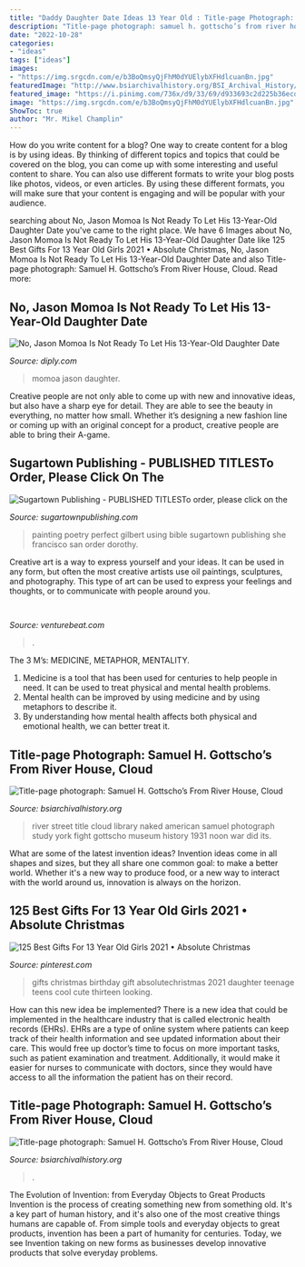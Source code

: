 ```yaml
---
title: "Daddy Daughter Date Ideas 13 Year Old : Title-page Photograph: Samuel H. Gottscho’s From River House, Cloud"
description: "Title-page photograph: samuel h. gottscho’s from river house, cloud"
date: "2022-10-28"
categories:
- "ideas"
tags: ["ideas"]
images:
- "https://img.srgcdn.com/e/b3BoQmsyQjFhM0dYUElybXFHdlcuanBn.jpg"
featuredImage: "http://www.bsiarchivalhistory.org/BSI_Archival_History/Woodys_pt_1_files/droppedImage.png"
featured_image: "https://i.pinimg.com/736x/d9/33/69/d933693c2d225b36ecd1f8980f9c5433.jpg"
image: "https://img.srgcdn.com/e/b3BoQmsyQjFhM0dYUElybXFHdlcuanBn.jpg"
ShowToc: true
author: "Mr. Mikel Champlin"
---
```



How do you write content for a blog?
One way to create content for a blog is by using ideas. By thinking of different topics and topics that could be covered on the blog, you can come up with some interesting and useful content to share. You can also use different formats to write your blog posts like photos, videos, or even articles. By using these different formats, you will make sure that your content is engaging and will be popular with your audience.

	

		
searching about No, Jason Momoa Is Not Ready To Let His 13-Year-Old Daughter Date you've came to the right place. We have 6 Images about No, Jason Momoa Is Not Ready To Let His 13-Year-Old Daughter Date like 125 Best Gifts For 13 Year Old Girls 2021 • Absolute Christmas, No, Jason Momoa Is Not Ready To Let His 13-Year-Old Daughter Date and also Title-page photograph: Samuel H. Gottscho’s From River House, Cloud. Read more:
		
    
## No, Jason Momoa Is Not Ready To Let His 13-Year-Old Daughter Date

<img loading=lazy src="https://img.srgcdn.com/e/b3BoQmsyQjFhM0dYUElybXFHdlcuanBn.jpg" onerror="this.onerror=null;this.src='https://tse4.mm.bing.net/th?id=OIP.OdzE0Oteyuertc7Nv4jpKQHaD4&amp;pid=15.1';" alt="No, Jason Momoa Is Not Ready To Let His 13-Year-Old Daughter Date">

_Source: diply.com_

>momoa jason daughter. 

	

Creative people are not only able to come up with new and innovative ideas, but also have a sharp eye for detail. They are able to see the beauty in everything, no matter how small. Whether it’s designing a new fashion line or coming up with an original concept for a product, creative people are able to bring their A-game.

    
## Sugartown Publishing - PUBLISHED TITLESTo Order, Please Click On The

<img loading=lazy src="http://www.sugartownpublishing.com/yahoo_site_admin/assets/images/Diane_Rusnak_painting.266174957_std.jpg" onerror="this.onerror=null;this.src='https://tse4.mm.bing.net/th?id=OIP.nUIHkivzLiZAJu2C-OtZqgHaFi&amp;pid=15.1';" alt="Sugartown Publishing - PUBLISHED TITLESTo order, please click on the">

_Source: sugartownpublishing.com_

>painting poetry perfect gilbert using bible sugartown publishing she francisco san order dorothy. 

	

Creative art is a way to express yourself and your ideas. It can be used in any form, but often the most creative artists use oil paintings, sculptures, and photography. This type of art can be used to express your feelings and thoughts, or to communicate with people around you.

    
## 

<img loading=lazy src="https://venturebeat.com/wp-content/uploads/2019/11/sirired.jpg" onerror="this.onerror=null;this.src='https://tse3.mm.bing.net/th?id=OIP.JLRusF0NhdqAVoxmYe6LnQHaDt&amp;pid=15.1';" alt="">

_Source: venturebeat.com_

>. 

	

The 3 M’s: MEDICINE, METAPHOR, MENTALITY.
1. Medicine is a tool that has been used for centuries to help people in need. It can be used to treat physical and mental health problems.
2. Mental health can be improved by using medicine and by using metaphors to describe it.
3. By understanding how mental health affects both physical and emotional health, we can better treat it.

    
## Title-page Photograph: Samuel H. Gottscho’s From River House, Cloud

<img loading=lazy src="http://www.bsiarchivalhistory.org/BSI_Archival_History/Woodys_pt_1_files/droppedImage.png" onerror="this.onerror=null;this.src='https://tse2.mm.bing.net/th?id=OIP.UPWdv9sar2hUuhno3VnPYwHaFC&amp;pid=15.1';" alt="Title-page photograph: Samuel H. Gottscho’s From River House, Cloud">

_Source: bsiarchivalhistory.org_

>river street title cloud library naked american samuel photograph study york fight gottscho museum history 1931 noon war did its. 

	

What are some of the latest invention ideas?
Invention ideas come in all shapes and sizes, but they all share one common goal: to make a better world. Whether it's a new way to produce food, or a new way to interact with the world around us, innovation is always on the horizon.

    
## 125 Best Gifts For 13 Year Old Girls 2021 • Absolute Christmas

<img loading=lazy src="https://i.pinimg.com/736x/d9/33/69/d933693c2d225b36ecd1f8980f9c5433.jpg" onerror="this.onerror=null;this.src='https://tse1.mm.bing.net/th?id=OIP.bo7ROdVR32hcVNTm0zUxigAAAA&amp;pid=15.1';" alt="125 Best Gifts For 13 Year Old Girls 2021 • Absolute Christmas">

_Source: pinterest.com_

>gifts christmas birthday gift absolutechristmas 2021 daughter teenage teens cool cute thirteen looking. 

	

How can this new idea be implemented?
There is a new idea that could be implemented in the healthcare industry that is called electronic health records (EHRs). EHRs are a type of online system where patients can keep track of their health information and see updated information about their care. This would free up doctor’s time to focus on more important tasks, such as patient examination and treatment. Additionally, it would make it easier for nurses to communicate with doctors, since they would have access to all the information the patient has on their record.

    
## Title-page Photograph: Samuel H. Gottscho’s From River House, Cloud

<img loading=lazy src="https://www.bsiarchivalhistory.org/BSI_Archival_History/Woodys_pt_1_files/droppedImage_10.jpg" onerror="this.onerror=null;this.src='https://tse4.mm.bing.net/th?id=OIP.WduZ2pS72jIVhhugMSt8OwHaE5&amp;pid=15.1';" alt="Title-page photograph: Samuel H. Gottscho’s From River House, Cloud">

_Source: bsiarchivalhistory.org_

>. 

	

The Evolution of Invention: from Everyday Objects to Great Products
Invention is the process of creating something new from something old. It's a key part of human history, and it's also one of the most creative things humans are capable of. From simple tools and everyday objects to great products, invention has been a part of humanity for centuries. Today, we see Invention taking on new forms as businesses develop innovative products that solve everyday problems.

